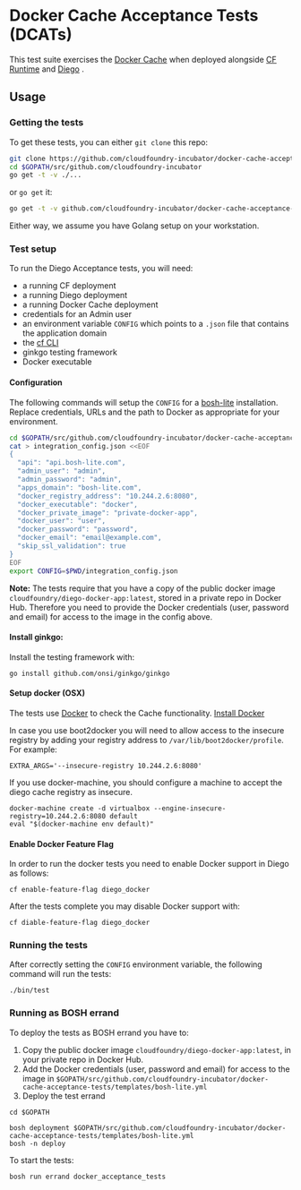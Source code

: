 # Docker Cache Acceptance Tests (DCATs)

This test suite exercises the [Docker Cache](https://github.com/cloudfoundry-incubator/diego-docker-cache) when deployed
alongside [CF Runtime](https://github.com/cloudfoundry/cf-release) and [Diego](https://github.com/cloudfoundry-incubator/diego-release) .

## Usage

### Getting the tests

To get these tests, you can either `git clone` this repo:

```bash
git clone https://github.com/cloudfoundry-incubator/docker-cache-acceptance-tests $GOPATH/src/github.com/cloudfoundry-incubator
cd $GOPATH/src/github.com/cloudfoundry-incubator
go get -t -v ./...
```

 or `go get` it:

 ```bash
 go get -t -v github.com/cloudfoundry-incubator/docker-cache-acceptance-tests/...
 ```

Either way, we assume you have Golang setup on your workstation.

### Test setup

To run the Diego Acceptance tests, you will need:
- a running CF deployment
- a running Diego deployment
- a running Docker Cache deployment
- credentials for an Admin user
- an environment variable `CONFIG` which points to a `.json` file that contains the application domain
- the [cf CLI](https://github.com/cloudfoundry/cli)
- ginkgo testing framework
- Docker executable

#### Configuration

The following commands will setup the `CONFIG` for a [bosh-lite](https://github.com/cloudfoundry/bosh-lite)
installation. Replace credentials, URLs and the path to Docker as appropriate for your environment.

```bash
cd $GOPATH/src/github.com/cloudfoundry-incubator/docker-cache-acceptance-tests
cat > integration_config.json <<EOF
{
  "api": "api.bosh-lite.com",
  "admin_user": "admin",
  "admin_password": "admin",
  "apps_domain": "bosh-lite.com",
  "docker_registry_address": "10.244.2.6:8080",
  "docker_executable": "docker",
  "docker_private_image": "private-docker-app",
  "docker_user": "user",
  "docker_password": "password",
  "docker_email": "email@example.com",
  "skip_ssl_validation": true
}
EOF
export CONFIG=$PWD/integration_config.json
```

**Note:** The tests require that you have a copy of the public docker image `cloudfoundry/diego-docker-app:latest`, stored in a private repo in Docker Hub. Therefore you need to provide the Docker credentials (user, password and email) for access to the image in the config above.

#### Install ginkgo:

Install the testing framework with:

```
go install github.com/onsi/ginkgo/ginkgo
```

#### Setup docker (OSX)

The tests use [Docker](https://www.docker.com/) to check the Cache functionality. [Install Docker](https://docs.docker.com/installation) 

In case you use boot2docker you will need to allow access to the insecure registry by adding your registry address to `/var/lib/boot2docker/profile`. For example:

```
EXTRA_ARGS='--insecure-registry 10.244.2.6:8080'
```

If you use docker-machine, you should configure a machine to accept the diego cache registry as insecure.
```
docker-machine create -d virtualbox --engine-insecure-registry=10.244.2.6:8080 default
eval "$(docker-machine env default)"
```

#### Enable Docker Feature Flag

In order to run the docker tests you need to enable Docker support in Diego as follows:

```cf enable-feature-flag diego_docker```

After the tests complete you may disable Docker support with:

```cf diable-feature-flag diego_docker```


### Running the tests

After correctly setting the `CONFIG` environment variable, the following command will run the tests:

```
./bin/test
```

### Running as BOSH errand

To deploy the tests as BOSH errand you have to:

1. Copy the public docker image `cloudfoundry/diego-docker-app:latest`, in your private repo in Docker Hub.
1. Add the Docker credentials (user, password and email) for access to the image in `$GOPATH/src/github.com/cloudfoundry-incubator/docker-cache-acceptance-tests/templates/bosh-lite.yml`
1. Deploy the test errand

```
cd $GOPATH

bosh deployment $GOPATH/src/github.com/cloudfoundry-incubator/docker-cache-acceptance-tests/templates/bosh-lite.yml
bosh -n deploy
```

To start the tests:

```
bosh run errand docker_acceptance_tests
```
